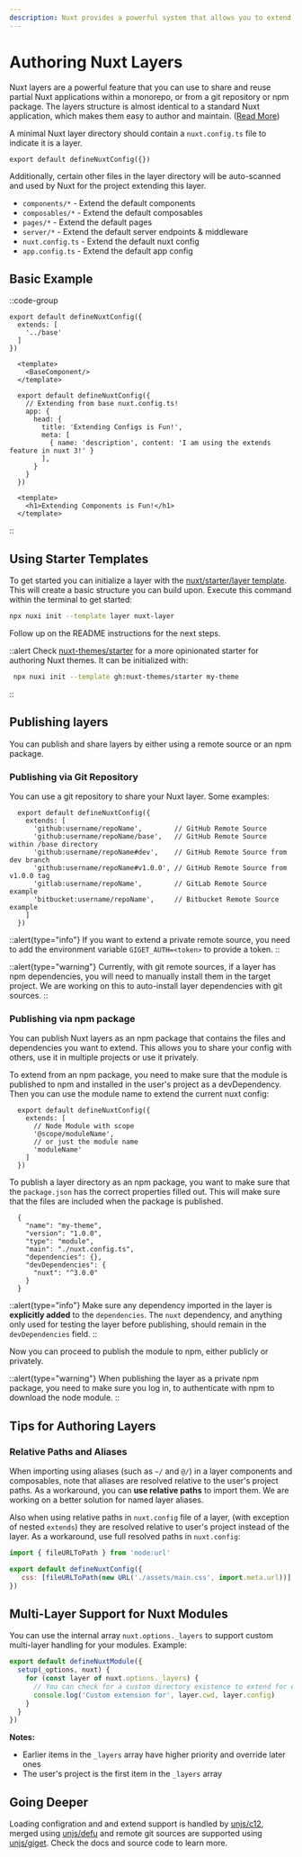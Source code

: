```yaml
---
description: Nuxt provides a powerful system that allows you to extend the default files, configs, and much more.
---
```


# Authoring Nuxt Layers

Nuxt layers are a powerful feature that you can use to share and reuse partial Nuxt applications within a monorepo, or from a git repository or npm package. The layers structure is almost identical to a standard Nuxt application, which makes them easy to author and maintain. ([Read More](/docs/getting-started/layers))

A minimal Nuxt layer directory should contain a `nuxt.config.ts` file to indicate it is a layer.

```ts{}[base/nuxt.config.ts]
export default defineNuxtConfig({})
```

Additionally, certain other files in the layer directory will be auto-scanned and used by Nuxt for the project extending this layer.

- `components/*`   - Extend the default components
- `composables/*`  - Extend the default composables
- `pages/*`        - Extend the default pages
- `server/*`       - Extend the default server endpoints & middleware
- `nuxt.config.ts` - Extend the default nuxt config
- `app.config.ts`  - Extend the default app config

## Basic Example

::code-group

  ```ts{}[app/nuxt.config.ts]
  export default defineNuxtConfig({
    extends: [
      '../base'
    ]
  })
  ```

  ```vue{}[app/app.vue]
    <template>
      <BaseComponent/>
    </template>
  ```

  ```ts{}[base/nuxt.config.ts]
    export default defineNuxtConfig({
      // Extending from base nuxt.config.ts!
      app: {
        head: {
          title: 'Extending Configs is Fun!',
          meta: [
            { name: 'description', content: 'I am using the extends feature in nuxt 3!' }
          ],
        }
      }
    })
  ```

  ```vue{}[base/components/BaseComponent.vue]
    <template>
      <h1>Extending Components is Fun!</h1>
    </template>
  ```

::

## Using Starter Templates

To get started you can initialize a layer with the [nuxt/starter/layer template](https://github.com/nuxt/starter/tree/layer). This will create a basic structure you can build upon. Execute this command within the terminal to get started:

```bash
npx nuxi init --template layer nuxt-layer
```

Follow up on the README instructions for the next steps.

::alert
Check [nuxt-themes/starter](https://github.com/nuxt-themes/starter) for a more opinionated starter for authoring Nuxt themes. It can be initialized with:

```bash
 npx nuxi init --template gh:nuxt-themes/starter my-theme
```

::

## Publishing layers

You can publish and share layers by either using a remote source or an npm package.

### Publishing via Git Repository

You can use a git repository to share your Nuxt layer. Some examples:

```ts{}[nuxt.config.ts]
  export default defineNuxtConfig({
    extends: [
      'github:username/repoName',        // GitHub Remote Source
      'github:username/repoName/base',   // GitHub Remote Source within /base directory
      'github:username/repoName#dev',    // GitHub Remote Source from dev branch
      'github:username/repoName#v1.0.0', // GitHub Remote Source from v1.0.0 tag
      'gitlab:username/repoName',        // GitLab Remote Source example
      'bitbucket:username/repoName',     // Bitbucket Remote Source example
    ]
  })
```

::alert{type="info"}
If you want to extend a private remote source, you need to add the environment variable `GIGET_AUTH=<token>` to provide a token.
::

::alert{type="warning"}
Currently, with git remote sources, if a layer has npm dependencies, you will need to manually install them in the target project. We are working on this to auto-install layer dependencies with git sources.
::

### Publishing via npm package

You can publish Nuxt layers as an npm package that contains the files and dependencies you want to extend. This allows you to share your config with others, use it in multiple projects or use it privately.

To extend from an npm package, you need to make sure that the module is published to npm and installed in the user's project as a devDependency. Then you can use the module name to extend the current nuxt config:

```ts{}[nuxt.config.ts]
  export default defineNuxtConfig({
    extends: [
      // Node Module with scope
      '@scope/moduleName',
      // or just the module name
      'moduleName'
    ]
  })
```

To publish a layer directory as an npm package, you want to make sure that the `package.json` has the correct properties filled out. This will make sure that the files are included when the package is published.

```json{}[package.json]
  {
    "name": "my-theme",
    "version": "1.0.0",
    "type": "module",
    "main": "./nuxt.config.ts",
    "dependencies": {},
    "devDependencies": {
      "nuxt": "^3.0.0"
    }
  }
```

::alert{type="info"}
Make sure any dependency imported in the layer is **explicitly added** to the `dependencies`. The `nuxt` dependency, and anything only used for testing the layer before publishing, should remain in the `devDependencies` field.
::

Now you can proceed to publish the module to npm, either publicly or privately.

::alert{type="warning"}
When publishing the layer as a private npm package, you need to make sure you log in, to authenticate with npm to download the node module.
::

## Tips for Authoring Layers

### Relative Paths and Aliases

When importing using aliases (such as `~/` and `@/`) in a layer components and composables, note that aliases are resolved relative to the user's project paths. As a workaround, you can **use relative paths** to import them. We are working on a better solution for named layer aliases.

Also when using relative paths in `nuxt.config` file of a layer, (with exception of nested `extends`) they are resolved relative to user's project instead of the layer. As a workaround, use full resolved paths in `nuxt.config`:

```js
import { fileURLToPath } from 'node:url'

export default defineNuxtConfig({
   css: [fileURLToPath(new URL('./assets/main.css', import.meta.url))]
})
```

## Multi-Layer Support for Nuxt Modules

You can use the internal array `nuxt.options._layers` to support custom multi-layer handling for your modules. Example:

```js
export default defineNuxtModule({
  setup(_options, nuxt) {
    for (const layer of nuxt.options._layers) {
      // You can check for a custom directory existence to extend for each layer
      console.log('Custom extension for', layer.cwd, layer.config)
    }
  }
})
```

**Notes:**

- Earlier items in the `_layers` array have higher priority and override later ones
- The user's project is the first item in the `_layers` array

## Going Deeper

Loading configration and and extend support is handled by [unjs/c12](https://github.com/unjs/c12), merged using [unjs/defu](https://github.com/unjs/defu) and remote git sources are supported using [unjs/giget](https://github.com/unjs/giget). Check the docs and source code to learn more.
